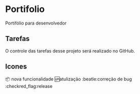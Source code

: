 # Portifolio
Portifólio para desenvolvedor

## Tarefas 
O controle das tarefas desse projeto será realizado no GitHub.

## Icones

:package: nova funcionalidade
:up:atulização
:beatle:correção de bug
:checkred_flag:release
